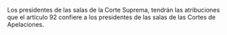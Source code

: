 Los presidentes de las salas de la Corte Suprema, tendrán las atribuciones que el artículo 92 confiere a los presidentes de las salas de las Cortes de Apelaciones.
